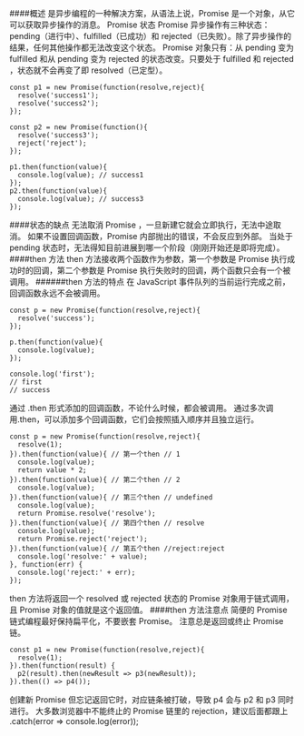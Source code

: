 ####概述
是异步编程的一种解决方案，从语法上说，Promise 是一个对象，从它可以获取异步操作的消息。
Promise 状态
Promise 异步操作有三种状态：pending（进行中）、fulfilled（已成功）和 rejected（已失败）。除了异步操作的结果，任何其他操作都无法改变这个状态。
Promise 对象只有：从 pending 变为 fulfilled 和从 pending 变为 rejected 的状态改变。只要处于 fulfilled 和 rejected ，状态就不会再变了即 resolved（已定型）。
```
const p1 = new Promise(function(resolve,reject){
  resolve('success1');
  resolve('success2');
});

const p2 = new Promise(function(){
  resolve('success3');
  reject('reject');
});
 
p1.then(function(value){
  console.log(value); // success1
});
p2.then(function(value){
  console.log(value); // success3
});
```
####状态的缺点
无法取消 Promise ，一旦新建它就会立即执行，无法中途取消。
如果不设置回调函数，Promise 内部抛出的错误，不会反应到外部。
当处于 pending 状态时，无法得知目前进展到哪一个阶段（刚刚开始还是即将完成）。
####then 方法
then 方法接收两个函数作为参数，第一个参数是 Promise 执行成功时的回调，第二个参数是 Promise 执行失败时的回调，两个函数只会有一个被调用。
######then 方法的特点
在 JavaScript 事件队列的当前运行完成之前，回调函数永远不会被调用。
```
const p = new Promise(function(resolve,reject){
  resolve('success');
});
 
p.then(function(value){
  console.log(value);
});
 
console.log('first');
// first
// success
```
通过 .then 形式添加的回调函数，不论什么时候，都会被调用。
通过多次调用.then，可以添加多个回调函数，它们会按照插入顺序并且独立运行。
```
const p = new Promise(function(resolve,reject){
  resolve(1);
}).then(function(value){ // 第一个then // 1
  console.log(value);
  return value * 2;
}).then(function(value){ // 第二个then // 2
  console.log(value);
}).then(function(value){ // 第三个then // undefined
  console.log(value);
  return Promise.resolve('resolve'); 
}).then(function(value){ // 第四个then // resolve
  console.log(value);
  return Promise.reject('reject'); 
}).then(function(value){ // 第五个then //reject:reject
  console.log('resolve:' + value);
}, function(err) {
  console.log('reject:' + err);
});
```
then 方法将返回一个 resolved 或 rejected 状态的 Promise 对象用于链式调用，且 Promise 对象的值就是这个返回值。
####then 方法注意点
简便的 Promise 链式编程最好保持扁平化，不要嵌套 Promise。
注意总是返回或终止 Promise 链。
```
const p1 = new Promise(function(resolve,reject){
  resolve(1);
}).then(function(result) {
  p2(result).then(newResult => p3(newResult));
}).then(() => p4());
```

创建新 Promise 但忘记返回它时，对应链条被打破，导致 p4 会与 p2 和 p3 同时进行。
大多数浏览器中不能终止的 Promise 链里的 rejection，建议后面都跟上 .catch(error => console.log(error));
